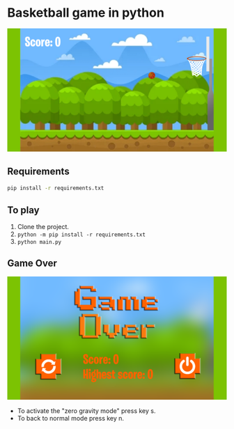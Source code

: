 Basketball game in python
=====================

![Alt text](/Resources/Images/basketball-game.PNG?raw=true "basketball-game")

Requirements
------------
```bash
pip install -r requirements.txt
```

To play
-------
1. Clone the project.
2. `python -m pip install -r requirements.txt`
3. `python main.py`

Game Over
------------
![Alt text](/Resources/Images/game-over-screen.PNG?raw=true "game-over")
* To activate the "zero gravity mode" press key s.
* To back to normal mode press key n.

